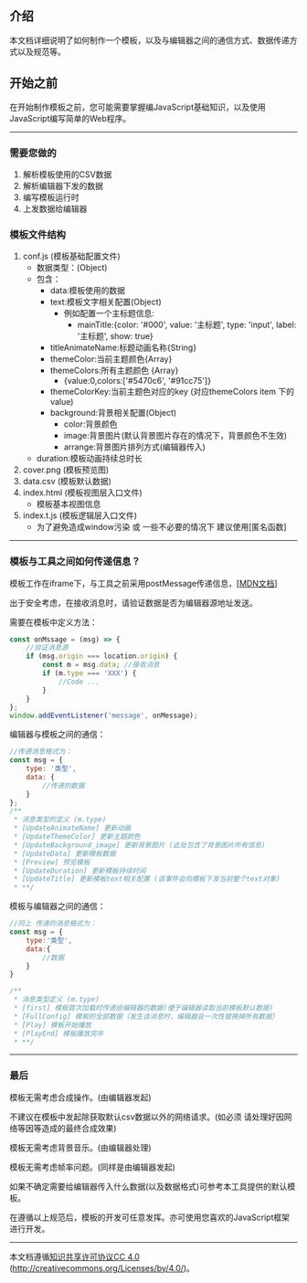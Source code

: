 ## 介绍

本文档详细说明了如何制作一个模板，以及与编辑器之间的通信方式、数据传递方式以及规范等。

## 开始之前

在开始制作模板之前，您可能需要掌握编JavaScript基础知识，以及使用JavaScript编写简单的Web程序。

---

### 需要您做的
1. 解析模板使用的CSV数据
2. 解析编辑器下发的数据
3. 编写模板运行时
4. 上发数据给编辑器

### 模板文件结构

1. conf.js (模板基础配置文件)
    - 数据类型：(Object)
    - 包含：
        - data:模板使用的数据
        - text:模板文字相关配置(Object)
            - 例如配置一个主标题信息:
                - mainTitle:{color: '#000',
                  value: '主标题',
                  type: 'input',
                  label: '主标题',
                  show: true}
        - titleAnimateName:标题动画名称{String}
        - themeColor:当前主题颜色{Array}
        - themeColors:所有主题颜色 {Array}
            - {value:0,colors:['#5470c6', '#91cc75']}
        - themeColorKey:当前主题色对应的key (对应themeColors item 下的 value)
        - background:背景相关配置(Object)
            - color:背景颜色
            - image:背景图片(默认背景图片存在的情况下，背景颜色不生效)
            - arrange:背景图片排列方式(编辑器传入)
    - duration:模板动画持续总时长
2. cover.png (模板预览图)
3. data.csv (模板默认数据)
4. index.html (模板视图层入口文件)
    - 模板基本视图信息
5. index.t.js (模板逻辑层入口文件)
    - 为了避免造成window污染 或 一些不必要的情况下 建议使用[匿名函数]

---

### 模板与工具之间如何传递信息？

模板工作在iframe下，与工具之前采用postMessage传递信息，[<a href="https://developer.mozilla.org/zh-CN/docs/Web/API/Window/postMessage">MDN文档</a>]

出于安全考虑，在接收消息时，请验证数据是否为编辑器源地址发送。

需要在模板中定义方法：

```javascript
const onMssage = (msg) => {
    //验证消息源
    if (msg.origin === location.origin) {
        const m = msg.data; //接收消息
        if (m.type === 'XXX') {
            //Code ...
        }
    }
};
window.addEventListener('message', onMessage);
```

编辑器与模板之间的通信：

```javascript
//传递消息格式为：
const msg = {
    type: '类型',
    data: {
        //传递的数据
    }
};
/**
 * 消息类型的定义 (m.type)
 * [UpdateAnimateName] 更新动画
 * [UpdateThemeColor] 更新主题颜色
 * [UpdateBackground_image] 更新背景图片 (此处包含了背景图片所有信息)
 * [UpdateData] 更新模板数据
 * [Preview] 预览模板
 * [UpdateDuration] 更新模板持续时间
 * [UpdateTitle] 更新模板text相关配置 (该事件会向模板下发当前整个text对象)
 * **/
```
模板与编辑器之间的通信：
```javascript
//同上 传递的消息格式为：
const msg = {
    type:'类型',
    data:{
        //数据
    }
}

/**
 * 消息类型定义 (m.type)
 * [first] 模板首次加载时传递给编辑器的数据(便于编辑器读取当前模板默认数据)
 * [FullConfig] 模板的全部数据（发生该消息时，编辑器会一次性替换掉所有数据）
 * [Play] 模板开始播放
 * [PlayEnd] 模板播放完毕
 * **/
```
---

### 最后
模板无需考虑合成操作。(由编辑器发起)

不建议在模板中发起除获取默认csv数据以外的网络请求。(如必须 请处理好因网络等因等造成的最终合成效果)

模板无需考虑背景音乐。(由编辑器处理)

模板无需考虑帧率问题。(同样是由编辑器发起)

如果不确定需要给编辑器传入什么数据(以及数据格式)可参考本工具提供的默认模板。

在遵循以上规范后，模板的开发可任意发挥。亦可使用您喜欢的JavaScript框架进行开发。

---
本文档遵循[知识共享许可协议CC 4.0](https://creativecommons.org/licenses/by/4.0/) (http://creativecommons.org/Licenses/by/4.0/)。
